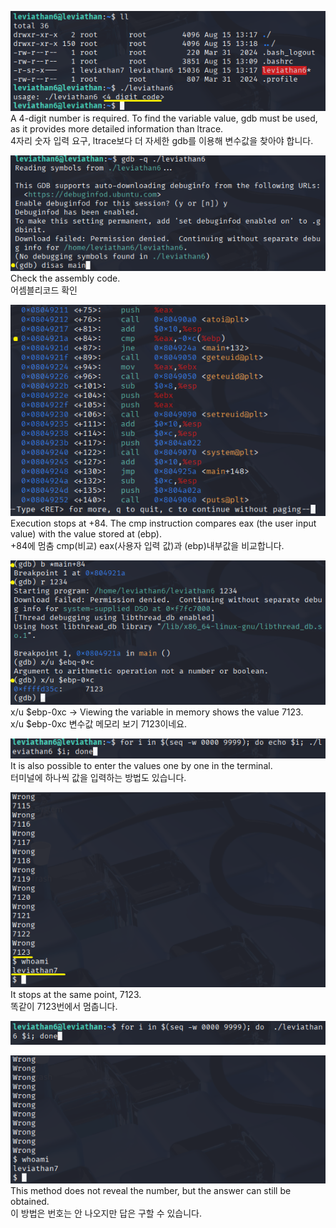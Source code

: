 ![image break](/Pictur/Level6/levia1.png)<br>
A 4-digit number is required. To find the variable value, gdb must be used, as it provides more detailed information than ltrace.<br>
4자리 숫자 입력 요구, ltrace보다 더 자세한 gdb를 이용해 변수값을 찾아야 합니다. 

![image break](/Pictur/Level6/levia2.png)<br>
Check the assembly code.<br>
어셈블리코드 확인 

![image break](/Pictur/Level6/levia3.png) <br>
Execution stops at +84. The cmp instruction compares eax (the user input value) with the value stored at (ebp).<br>
+84에 멈춤 cmp(비교) eax(사용자 입력 값)과 (ebp)내부값을 비교합니다.

![image break](/Pictur/Level6/levia4.png) <br>
x/u $ebp-0xc → Viewing the variable in memory shows the value 7123.<br>
x/u $ebp-0xc 변수값 메모리 보기 7123이네요.

![image break](/Pictur/Level6/levia5.png) <br>
It is also possible to enter the values one by one in the terminal.<br>
터미널에 하나씩 값을 입력하는 방법도 있습니다. 

![image break](/Pictur/Level6/levia-6.png) <br>
It stops at the same point, 7123.<br>
똑같이 7123번에서 멈춥니다.

![image break](/Pictur/Level6/levia7.png) <br>

![image break](/Pictur/Level6/levia8.png) <br>
This method does not reveal the number, but the answer can still be obtained.<br>
이 방법은 번호는 안 나오지만 답은 구할 수 있습니다.
